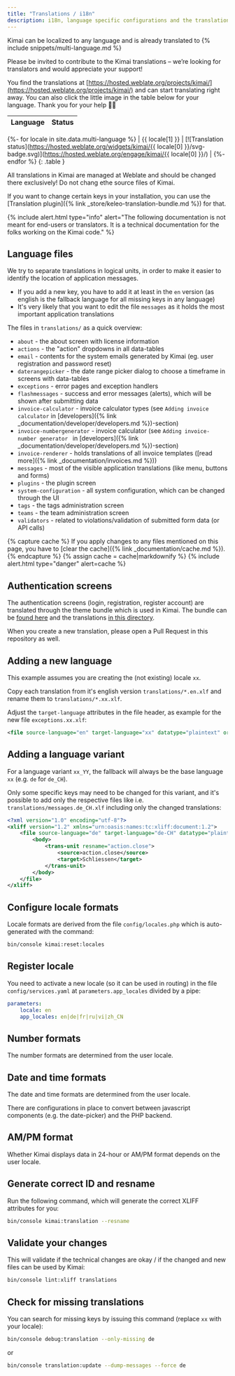 ```yaml
---
title: "Translations / i18n"
description: i18n, language specific configurations and the translation files
---
```


Kimai can be localized to any language and is already translated to
{% include snippets/multi-language.md %}   

Please be invited to contribute to the Kimai translations  – we’re looking for translators and would appreciate your support!

You find the translations at [https://hosted.weblate.org/projects/kimai/](https://hosted.weblate.org/projects/kimai/) and can start translating right away.
You can also click the little image in the table below for your language. Thank you for your help 👍🏻
 
| Language               | Status                                                                                                                                    |
|------------------------|-------------------------------------------------------------------------------------------------------------------------------------------|
{%- for locale in site.data.multi-language %}
| {{ locale[1] }}        | [![Translation status](https://hosted.weblate.org/widgets/kimai/{{ locale[0] }}/svg-badge.svg)](https://hosted.weblate.org/engage/kimai/{{ locale[0] }}/)           |
{%- endfor %}
{: .table }
 
All translations in Kimai are managed at Weblate and should be changed there exclusively! Do not chang ethe source files of Kimai.

If you want to change certain keys in your installation, you can use the [Translation plugin]({% link _store/keleo-translation-bundle.md %}) for that.

{% include alert.html type="info" alert="The following documentation is not meant for end-users or translators. It is a technical documentation for the folks working on the Kimai code." %}

## Language files

We try to separate translations in logical units, in order to make it easier to identify the location of application messages.

- If you add a new key, you have to add it at least in the `en` version (as english is the fallback language for all missing keys in any language)
- It's very likely that you want to edit the file `messages` as it holds the most important application translations 

The files in `translations/` as a quick overview:

- `about` - the about screen with license information
- `actions` - the "action" dropdowns in all data-tables
- `email` - contents for the system emails generated by Kimai (eg. user registration and password reset)
- `daterangepicker` - the date range picker dialog to choose a timeframe in screens with data-tables
- `exceptions` - error pages and exception handlers
- `flashmessages` - success and error messages (alerts), which will be shown after submitting data
- `invoice-calculator` - invoice calculator types (see `Adding invoice calculator` in [developers]({% link _documentation/developer/developers.md %})-section)
- `invoice-numbergenerator` - invoice calculator (see `Adding invoice-number generator ` in [developers]({% link _documentation/developer/developers.md %})-section)
- `invoice-renderer` - holds translations of all invoice templates ([read more]({% link _documentation/invoices.md %}))
- `messages` - most of the visible application translations (like menu, buttons and forms)
- `plugins` - the plugin screen
- `system-configuration` - all system configuration, which can be changed through the UI
- `tags` - the tags administration screen
- `teams` - the team administration screen
- `validators` - related to violations/validation of submitted form data (or API calls)

{% capture cache %}
If you apply changes to any files mentioned on this page, you have to [clear the cache]({% link _documentation/cache.md %}).
{% endcapture %}
{% assign cache = cache|markdownify %}
{% include alert.html type="danger" alert=cache %}

## Authentication screens

The authentication screens (login, registration, register account) are translated through the theme bundle which is used in Kimai.
The bundle can be [found here](https://github.com/kevinpapst/TablerBundle) and the translations [in this directory](https://github.com/kevinpapst/TablerBundle/tree/main/translations).

When you create a new translation, please open a Pull Request in this repository as well.

## Adding a new language

This example assumes you are creating the (not existing) locale `xx`. 

Copy each translation from it's english version `translations/*.en.xlf` and rename them to `translations/*.xx.xlf`.

Adjust the `target-language` attributes in the file header, as example for the new file `exceptions.xx.xlf`:

```xml
<file source-language="en" target-language="xx" datatype="plaintext" original="exceptions.en.xlf">`
```

## Adding a language variant

For a language variant `xx_YY`, the fallback will always be the base language `xx` (e.g. `de` for `de_CH`). 

Only some specific keys may need to be changed for this variant, and it's possible to add only the respective files like i.e. `translations/messages.de_CH.xlf` including only the changed translations:

```xml
<?xml version="1.0" encoding="utf-8"?>
<xliff version="1.2" xmlns="urn:oasis:names:tc:xliff:document:1.2">
    <file source-language="de" target-language="de-CH" datatype="plaintext" original="messages.en.xlf">
        <body>
            <trans-unit resname="action.close">
                <source>action.close</source>
                <target>Schliessen</target>
            </trans-unit>
        </body>
    </file>
</xliff>
```

## Configure locale formats

Locale formats are derived from the file `config/locales.php` which is auto-generated with the command:
 
```bash
bin/console kimai:reset:locales
```

## Register locale

You need to activate a new locale (so it can be used in routing) in the file `config/services.yaml` at `parameters.app_locales` divided by a pipe:

```yaml
parameters:
    locale: en
    app_locales: en|de|fr|ru|vi|zh_CN
```

## Number formats

The number formats are determined from the user locale.

## Date and time formats

The date and time formats are determined from the user locale.

There are configurations in place to convert between javascript components (e.g. the date-picker) and the PHP backend. 

## AM/PM format

Whether Kimai displays data in 24-hour or AM/PM format depends on the user locale.

## Generate correct ID and resname

Run the following command, which will generate the correct XLIFF attributes for you:

```bash
bin/console kimai:translation --resname
```

## Validate your changes

This will validate if the technical changes are okay / if the changed and new files can be used by Kimai:

```bash
bin/console lint:xliff translations
```

## Check for missing translations

You can search for missing keys by issuing this command (replace `xx` with your locale):

```bash
bin/console debug:translation --only-missing de
```
or

```bash
bin/console translation:update --dump-messages --force de
```
